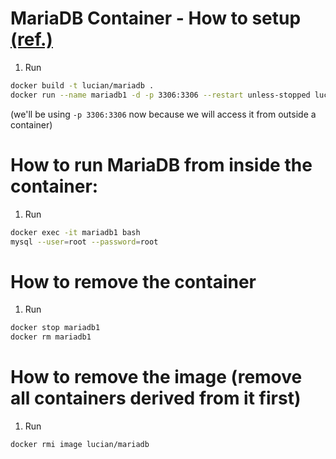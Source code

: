 # MariaDB Container - How to setup [(ref.)](https://linoxide.com/containers/setup-use-mariadb-docker-container/)

1. Run 
```sh
docker build -t lucian/mariadb .
docker run --name mariadb1 -d -p 3306:3306 --restart unless-stopped lucian/mariadb
```
(we'll be using ```-p 3306:3306``` now because we will access it from outside a container)

# How to run MariaDB from inside the container:
1. Run 
```sh
docker exec -it mariadb1 bash
mysql --user=root --password=root
```


# How to remove the container

1. Run 
```sh
docker stop mariadb1
docker rm mariadb1
```

# How to remove the image (remove all containers derived from it first)

1. Run 
```sh
docker rmi image lucian/mariadb
```